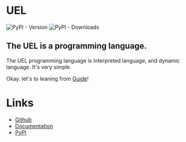 # UEL
![PyPI - Version](https://img.shields.io/pypi/v/uel)
![PyPI - Downloads](https://img.shields.io/pypi/dm/uel)
## The UEL is a programming language.
The UEL programming language is interpreted language, and dynamic language. It's very simple.

Okay. let's to leaning from [Guide]!

  [Guide]: ./guide.md

# Links
- [Github](https://github.com/user-11150/puel)
- [Documentation](https://user-11150.github.io/puel)
- [PyPI](https://pypi.org/project/uel)
